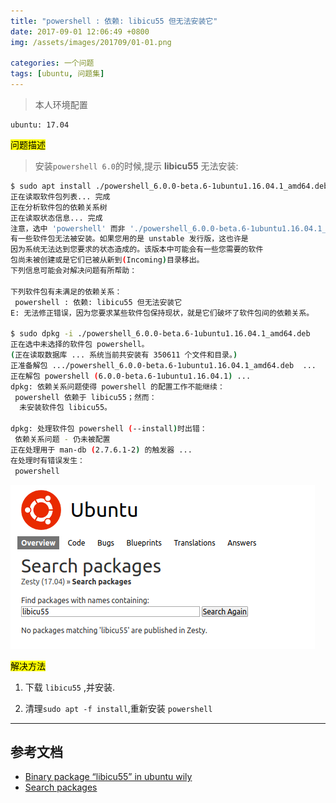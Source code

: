 ```yaml
---
title: "powershell : 依赖: libicu55 但无法安装它"
date: 2017-09-01 12:06:49 +0800
img: /assets/images/201709/01-01.png

categories: 一个问题
tags: [ubuntu, 问题集]
---
```


>本人环境配置
```
ubuntu: 17.04
```

<mark>问题描述</mark>

>安装`powershell 6.0`的时候,提示 **libicu55** 无法安装:

```bash
$ sudo apt install ./powershell_6.0.0-beta.6-1ubuntu1.16.04.1_amd64.deb   
正在读取软件包列表... 完成
正在分析软件包的依赖关系树       
正在读取状态信息... 完成       
注意，选中 'powershell' 而非 './powershell_6.0.0-beta.6-1ubuntu1.16.04.1_amd64.deb'
有一些软件包无法被安装。如果您用的是 unstable 发行版，这也许是
因为系统无法达到您要求的状态造成的。该版本中可能会有一些您需要的软件
包尚未被创建或是它们已被从新到(Incoming)目录移出。
下列信息可能会对解决问题有所帮助：

下列软件包有未满足的依赖关系：
 powershell : 依赖: libicu55 但无法安装它
E: 无法修正错误，因为您要求某些软件包保持现状，就是它们破坏了软件包间的依赖关系。

$ sudo dpkg -i ./powershell_6.0.0-beta.6-1ubuntu1.16.04.1_amd64.deb
正在选中未选择的软件包 powershell。
(正在读取数据库 ... 系统当前共安装有 350611 个文件和目录。)
正准备解包 .../powershell_6.0.0-beta.6-1ubuntu1.16.04.1_amd64.deb  ...
正在解包 powershell (6.0.0-beta.6-1ubuntu1.16.04.1) ...
dpkg: 依赖关系问题使得 powershell 的配置工作不能继续：
 powershell 依赖于 libicu55；然而：
  未安装软件包 libicu55。

dpkg: 处理软件包 powershell (--install)时出错：
 依赖关系问题 - 仍未被配置
正在处理用于 man-db (2.7.6.1-2) 的触发器 ...
在处理时有错误发生：
 powershell
```

![libicu55](/assets/images/201709/01-01.png)

<mark>解决方法</mark>

1. 下载 `libicu55` ,并安装.

1. 清理`sudo apt -f install`,重新安装 `powershell`

---
## 参考文档
- [Binary package “libicu55” in ubuntu wily](https://launchpad.net/ubuntu/wily/+package/libicu55)
- [Search packages](https://launchpad.net/ubuntu/zesty/+search?text=libicu55)
